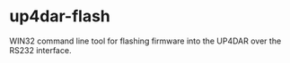 up4dar-flash
============

WIN32 command line tool for flashing firmware into the UP4DAR over the RS232 interface.